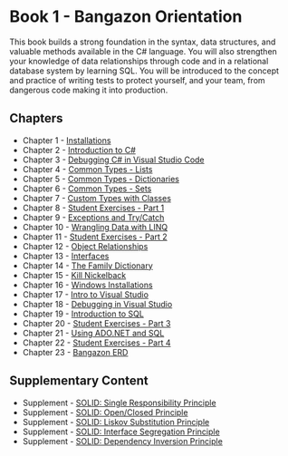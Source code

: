 # Book 1 - Bangazon Orientation

This book builds a strong foundation in the syntax, data structures, and valuable methods available in the C# language. You will also strengthen your knowledge of data relationships through code and in a relational database system by learning SQL. You will be introduced to the concept and practice of writing tests to protect yourself, and your team, from dangerous code making it into production.

## Chapters

* Chapter 1 - [Installations](./chapters/INSTALLATIONS.md)
* Chapter 2 - [Introduction to C#](./chapters/CSHARP_INTRO.md)
* Chapter 3 - [Debugging C# in Visual Studio Code](./chapters/DEBUGGING_VSCODE.md)
* Chapter 4 - [Common Types - Lists](./chapters/DATA_STRUCTURES_LIST.md)
* Chapter 5 - [Common Types - Dictionaries](./chapters/DATA_STRUCTURES_DICTIONARY.md)
* Chapter 6 - [Common Types - Sets](./chapters/DATA_STRUCTURES_SET.md)
* Chapter 7 - [Custom Types with Classes](./chapters/CLASSES_INTRO.md)
* Chapter 8 - [Student Exercises - Part 1](./chapters/STUDENT_EXERCISES_TYPES.md)
* Chapter 9 - [Exceptions and Try/Catch](./chapters/TRY_CATCH_INTRO.md)
* Chapter 10 - [Wrangling Data with LINQ](./chapters/LINQ_INTRO.md)
* Chapter 11 - [Student Exercises - Part 2](./chapters/STUDENT_EXERCISES_LINQ.md)
* Chapter 12 - [Object Relationships](./chapters/RELATIONSHIPS.md)
* Chapter 13 - [Interfaces](./chapters/INTERFACES_INTRO.md)
* Chapter 14 - [The Family Dictionary](./chapters/FAMILY_DICTIONARY.md)
* Chapter 15 - [Kill Nickelback](./chapters/KILL_NICKELBACK.md)
* Chapter 16 - [Windows Installations](./chapters/WINDOWS_PRO_INSTALLS.md)
* Chapter 17 - [Intro to Visual Studio](./chapters/VISUAL_STUDIO.md)
* Chapter 18 - [Debugging in Visual Studio](./chapters/DEBUGGING_VS.md)
* Chapter 19 - [Introduction to SQL](./chapters/SQL_INTRO.md)
* Chapter 20 - [Student Exercises - Part 3](./chapters/STUDENT_EXERCISES_SQL.md)
* Chapter 21 - [Using ADO.NET and SQL](./chapters/ADONET_INTRO.md)
* Chapter 22 - [Student Exercises - Part 4](./chapters/STUDENT_EXERCISES_DAPPER.md)
* Chapter 23 - [Bangazon ERD](./chapters/BANGAZON_ERD.md)

## Supplementary Content

* Supplement - [SOLID: Single Responsibility Principle](./chapters/SINGLE_RESPONSIBILITY_PRINCIPLE.md)
* Supplement - [SOLID: Open/Closed Principle](./chapters/OPEN_CLOSED_PRINCIPLE.md)
* Supplement - [SOLID: Liskov Substitution Principle](./chapters/LISKOV_SUBSTITUTION_PRINCIPLE.md)
* Supplement - [SOLID: Interface Segregation Principle](./chapters/INTERFACE_SEGREGATION_PRINCIPLE.md)
* Supplement - [SOLID: Dependency Inversion Principle](./chapters/DEPENDENCY_INVERSION_PRINCIPLE.md)
